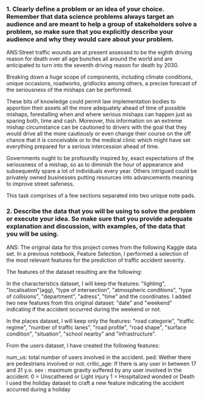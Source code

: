 ### 1. Clearly define a problem or an idea of your choice. Remember that data science problems always target an audience and are meant to help a group of stakeholders solve a problem, so make sure that you explicitly describe your audience and why they would care about your problem.

ANS:Street traffic wounds are at present assessed to be the eighth driving reason for death over all age bunches all around the world and are anticipated to turn into the seventh driving reason for death by 2030.

Breaking down a huge scope of components, including climate conditions, unique occasions, roadworks, gridlocks among others, a precise forecast of the seriousness of the mishaps can be performed.

These bits of knowledge could permit law implementation bodies to apportion their assets all the more adequately ahead of time of possible mishaps, forestalling when and where serious mishaps can happen just as sparing both, time and cash. Moreover, this information on an extreme mishap circumstance can be cautioned to drivers with the goal that they would drive all the more cautiously or even change their course on the off chance that it is conceivable or to the medical clinic which might have set everything prepared for a serious intercession ahead of time.

Governments ought to be profoundly inspired by, exact expectations of the seriousness of a mishap, so as to diminish the hour of appearance and subsequently spare a lot of individuals every year. Others intrigued could be privately owned businesses putting resources into advancements meaning to improve street safeness.

This task comprises of a few sections separated into two unique note pads.


### 2. Describe the data that you will be using to solve the problem or execute your idea. So make sure that you provide adequate explanation and discussion, with examples, of the data that you will be using.

ANS: The original data for this project comes from the following Kaggle data set. In a previous notebook, Feature Selection, I performed a selection of the most relevant features for the prediction of traffic accident severity.

The features of the dataset resulting are the following:

In the characteristics dataset, I will keep the features: "lighting", "localisation"(agg), "type of intersection", "atmospheric conditions", "type of collisions", "department", "adress", "time" and the coordinates. I added two new features from this original dataset: "date" and "weekend" indicating if the accident occurred during the weekend or not.

In the places dataset, I will keep only the features: "road categorie", "traffic regime", "number of traffic lanes", "road profile", "road shape", "surface condition", "situation", "school nearby" and "infrastructure".

From the users dataset, I have created the following features:

num_us: total number of users involved in the accident.
ped: Wether there are pedestrians involved or not.
critic_age: If there is any user in between 17 and 31 y.o.
sev : maximum gravity suffered by any user involved in the accident:
0 = Unscathered or Light injury
1 = Hospitalized wonded or Death
I used the holiday dataset to craft a new feature indicating the accident accurred during a holiday

